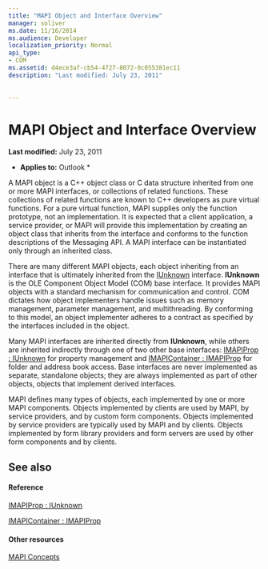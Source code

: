 ```yaml
---
title: "MAPI Object and Interface Overview"
manager: soliver
ms.date: 11/16/2014
ms.audience: Developer
localization_priority: Normal
api_type:
- COM
ms.assetid: d4ece3af-cb54-4727-8072-0c055381ec11
description: "Last modified: July 23, 2011"
 
 
---
```


# MAPI Object and Interface Overview

 **Last modified:** July 23, 2011 
  
 * **Applies to:** Outlook * 
  
A MAPI object is a C++ object class or C data structure inherited from one or more MAPI interfaces, or collections of related functions. These collections of related functions are known to C++ developers as pure virtual functions. For a pure virtual function, MAPI supplies only the function prototype, not an implementation. It is expected that a client application, a service provider, or MAPI will provide this implementation by creating an object class that inherits from the interface and conforms to the function descriptions of the Messaging API. A MAPI interface can be instantiated only through an inherited class.
  
There are many different MAPI objects, each object inheriting from an interface that is ultimately inherited from the [IUnknown](http://msdn.microsoft.com/library/33f1d79a-33fc-4ce5-a372-e08bda378332%28Office.15%29.aspx) interface. **IUnknown** is the OLE Component Object Model (COM) base interface. It provides MAPI objects with a standard mechanism for communication and control. COM dictates how object implementers handle issues such as memory management, parameter management, and multithreading. By conforming to this model, an object implementer adheres to a contract as specified by the interfaces included in the object. 
  
Many MAPI interfaces are inherited directly from **IUnknown**, while others are inherited indirectly through one of two other base interfaces: [IMAPIProp : IUnknown](imapipropiunknown.md) for property management and [IMAPIContainer : IMAPIProp](imapicontainerimapiprop.md) for folder and address book access. Base interfaces are never implemented as separate, standalone objects; they are always implemented as part of other objects, objects that implement derived interfaces. 
  
MAPI defines many types of objects, each implemented by one or more MAPI components. Objects implemented by clients are used by MAPI, by service providers, and by custom form components. Objects implemented by service providers are typically used by MAPI and by clients. Objects implemented by form library providers and form servers are used by other form components and by clients. 
  
## See also

#### Reference

[IMAPIProp : IUnknown](imapipropiunknown.md)
  
[IMAPIContainer : IMAPIProp](imapicontainerimapiprop.md)
#### Other resources

[MAPI Concepts](mapi-concepts.md)

